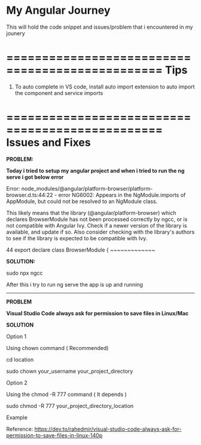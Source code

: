 # My Angular Journey
This will hold the code snippet and issues/problem that i encountered in my jounery

================================================
Tips
================================================

1. To auto complete in VS code, install auto import extension to auto import the component and service imports

================================================
Issues and Fixes
================================================

**PROBLEM:**

**Today i tried to setup my angular project and when i tried to run the ng serve i got below error**

Error: node_modules/@angular/platform-browser/platform-browser.d.ts:44:22 - error NG6002: Appears in the NgModule.imports of AppModule, but could not be resolved to an NgModule class.

This likely means that the library (@angular/platform-browser) which declares BrowserModule has not been processed correctly by ngcc, or is not compatible with Angular Ivy. Check if a newer version of the library is available, and update if so. Also consider checking with the library's authors to see if the library is expected to be compatible with Ivy.

44 export declare class BrowserModule {
                        ~~~~~~~~~~~~~

**SOLUTION:**

sudo npx ngcc

After this i try to run ng serve the app is up and running

---------------------------------------

**PROBLEM**

**Visual Studio Code always ask for permission to save files in Linux/Mac**

**SOLUTION**

Option 1

Using chown command ( Recommended)

cd location

sudo chown your_username your_project_directory

Option 2

Using the chmod -R 777 command ( It depends )

sudo chmod -R 777 your_project_directory_location

Example

Reference: https://dev.to/rahedmir/visual-studio-code-always-ask-for-permission-to-save-files-in-linux-140p



